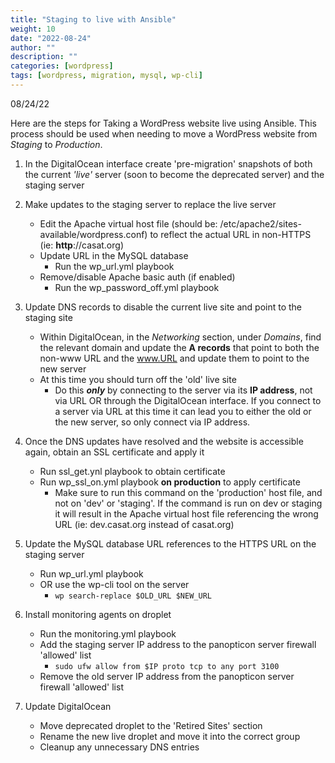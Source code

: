 ```yaml
---
title: "Staging to live with Ansible"
weight: 10
date: "2022-08-24"
author: ""
description: ""
categories: [wordpress]
tags: [wordpress, migration, mysql, wp-cli]
---
```

08/24/22

Here are the steps for Taking a WordPress website live using Ansible. This process should be used when needing to move a WordPress website from *Staging* to *Production*.

1. In the DigitalOcean interface create 'pre-migration' snapshots of both the current *'live'* server (soon to become the deprecated server) and the staging server

2. Make updates to the staging server to replace the live server
    - Edit the Apache virtual host file (should be: /etc/apache2/sites-available/wordpress.conf) to reflect the actual URL in non-HTTPS (ie: **http**://casat.org)
    - Update URL in the MySQL database
        - Run the wp_url.yml playbook
    - Remove/disable Apache basic auth (if enabled)
        - Run the wp_password_off.yml playbook

3. Update DNS records to disable the current live site and point to the staging site
    - Within DigitalOcean, in the *Networking* section, under *Domains*, find the relevant domain and update the **A records** that point to both the non-www URL and the www.URL and update them to point to the new server
    - At this time you should turn off the 'old' live site
        - Do this ***only*** by connecting to the server via its **IP address**, not via URL OR through the DigitalOcean interface. If you connect to a server via URL at this time it can lead you to either the old or the new server, so only connect via IP address.

4. Once the DNS updates have resolved and the website is accessible again, obtain an SSL certificate and apply it
    - Run ssl_get.ynl playbook to obtain certificate
    - Run wp_ssl_on.yml playbook **on production** to apply certificate
        - Make sure to run this command on the 'production' host file, and not on 'dev' or 'staging'. If the command is run on dev or staging it will result in the Apache virtual host file referencing the wrong URL (ie: dev.casat.org instead of casat.org)

4. Update the MySQL database URL references to the HTTPS URL on the staging server
    - Run wp_url.yml playbook
    - OR use the wp-cli tool on the server
        - ```wp search-replace $OLD_URL $NEW_URL```

5. Install monitoring agents on droplet
    - Run the monitoring.yml playbook
    - Add the staging server IP address to the panopticon server firewall 'allowed' list
        - ```sudo ufw allow from $IP proto tcp to any port 3100```
    - Remove the old server IP address from the panopticon server firewall 'allowed' list

6. Update DigitalOcean
    - Move deprecated droplet to the 'Retired Sites' section
    - Rename the new live droplet and move it into the correct group
    - Cleanup any unnecessary DNS entries